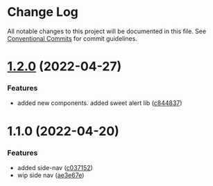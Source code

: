 # Change Log

All notable changes to this project will be documented in this file.
See [Conventional Commits](https://conventionalcommits.org) for commit guidelines.

# [1.2.0](https://github.com/markoarthofer22/react-components/compare/@markoarthofer22/react-components.side-nav@1.1.0...@markoarthofer22/react-components.side-nav@1.2.0) (2022-04-27)


### Features

* added new components. added sweet alert lib ([c844837](https://github.com/markoarthofer22/react-components/commit/c844837ba15b3e0dc68dadbcc9a58edb4526e21e))





# 1.1.0 (2022-04-20)


### Features

* added side-nav ([c037152](https://github.com/markoarthofer22/react-components/commit/c037152038338d8c194eeb4ff30cebc25046f7c0))
* wip side nav ([ae3e67e](https://github.com/markoarthofer22/react-components/commit/ae3e67e48fab6b38a9cc3b45217283ff18f98009))
